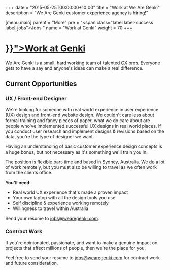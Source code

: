 +++
date = "2015-05-25T00:00:00+10:00"
title = "Work at We Are Genki"
description = "We Are Genki customer experience agency is hiring!"

[menu.main]
    parent = "More"
    pre = "<span class=\"label label-success label-jobs\">Jobs</span> "
    name = "Work at Genki"
    weight = 70
+++

<div class="text-center">
    <span class="i i-open" aria-hidden="true"></span>
    <h1 class="title"><a href="{{< relref "work-at-genki.md" >}}">Work at Genki</a></h1>
</div>

<p class="lead justify">We Are Genki is a small, hard working team of talented <abbr title="Customer Experience">CX</abbr> pros. Everyone gets to have a say and anyone's ideas can make a real difference.</p>

## Current Opportunities

### UX / Front-end Designer

We're looking for someone with real world experience in user experience (UX) design and front-end website design. We couldn't care less about formal training and fancy pieces of paper, what we do care about are people who've implemented successful UX designs in real world places. If you conduct user research and implement designs & revisions based on the data, you're the type of designer we want.

Having an understanding of basic customer experience design concepts is a huge bonus, but not necessary as it's something we'll train you in.

The position is flexible part-time and based in Sydney, Australia. We do a lot of work remotely, but you must also be willing to travel as we often work from the clients office.

**You'll need**:

+ Real world UX experience that's made a proven impact
+ Your own laptop with all the design tools you use
+ Self discipline & experience working remotely
+ Willingness to travel within Australia

Send your resume to [jobs@wearegenki.com](mailto:jobs@wearegenki.com "Email We Are Genki Jobs").

### Contract Work

If you're opinionated, passionate, and want to make a genuine impact on projects that affect millions of people, then we're the place for you.

Feel free to send your resume to [jobs@wearegenki.com](mailto:jobs@wearegenki.com "Email We Are Genki Jobs") for contract work and future consideration.